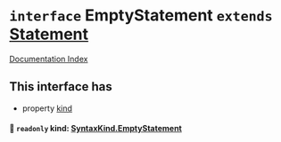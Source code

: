 # `interface` EmptyStatement `extends` [Statement](../private.interface.Statement/README.md)

[Documentation Index](../README.md)

## This interface has

- property [kind](#-readonly-kind-syntaxkindemptystatement)


#### 📄 `readonly` kind: [SyntaxKind.EmptyStatement](../private.enum.SyntaxKind/README.md#emptystatement--242)



